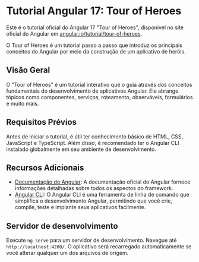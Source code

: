 # Tutorial Angular 17: Tour of Heroes

Este é o tutorial oficial do Angular 17 "Tour of Heroes", disponível no site oficial do Angular em [angular.io/tutorial/tour-of-heroes](https://angular.io/tutorial/tour-of-heroes).

O Tour of Heroes é um tutorial passo a passo que introduz os principais conceitos do Angular por meio da construção de um aplicativo de heróis.


## Visão Geral

O "Tour of Heroes" é um tutorial interativo que o guia através dos conceitos fundamentais do desenvolvimento de aplicativos Angular. Ele abrange tópicos como componentes, serviços, roteamento, observáveis, formulários e muito mais.


## Requisitos Prévios

Antes de iniciar o tutorial, é útil ter conhecimento básico de HTML, CSS, JavaScript e TypeScript. Além disso, é recomendado ter o Angular CLI instalado globalmente em seu ambiente de desenvolvimento.


## Recursos Adicionais

- [Documentação do Angular](https://angular.io/docs): A documentação oficial do Angular fornece informações detalhadas sobre todos os aspectos do framework.
- [Angular CLI](https://angular.io/cli): O Angular CLI é uma ferramenta de linha de comando que simplifica o desenvolvimento Angular, permitindo que você crie, compile, teste e implante seus aplicativos facilmente.

## Servidor de desenvolvimento

Execute `ng serve` para um servidor de desenvolvimento. Navegue até `http://localhost:4200/`. O aplicativo será recarregado automaticamente se você alterar qualquer um dos arquivos de origem.